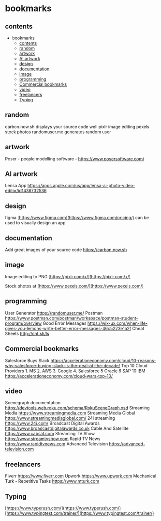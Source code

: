 # bookmarks

## contents

- [bookmarks](#bookmarks)
  - [contents](#contents)
  - [random](#random)
  - [artwork](#artwork)
  - [AI artwork](#ai-artwork)
  - [design](#design)
  - [documentation](#documentation)
  - [image](#image)
  - [programming](#programming)
  - [Commercial bookmarks](#commercial-bookmarks)
  - [video](#video)
  - [freelancers](#freelancers)
  - [Typing](#typing)


## random

carbon.now.sh displays your source code well
pixlr image editing
pexels stock photos
randomuser.me generates random user


## artwork

Poser - people modelling software - https://www.posersoftware.com/

## AI artwork

Lensa App https://apps.apple.com/us/app/lensa-ai-photo-video-editor/id1436732536



## design

figma [https://www.figma.com](https://www.figma.com/pricing/)  can be used to visually design an app



## documentation

Add great images of your source code https://carbon.now.sh



## image

Image editing to PNG [https://pixlr.com/x/](https://pixlr.com/x/)

Stock photos at [https://www.pexels.com/](https://www.pexels.com/) 


## programming

User Generator  https://randomuser.me/ 
Postman https://www.postman.com/postman/workspace/postman-student-program/overview
Good Error Messages https://wix-ux.com/when-life-gives-you-lemons-write-better-error-messages-46c5223e1a2f
Cheat Sheets http://cht.sh/ls

## Commercial bookmarks

Salesforce Buys Slack https://accelerationeconomy.com/cloud/10-reasons-why-salesforce-buying-slack-is-the-deal-of-the-decade/
Top 10 Cloud Providers 1. MS 2. AWS 3. Google 4. Salesforce 5 Oracle 6 SAP 10 IBM https://accelerationeconomy.com/cloud-wars-top-10/

## video

Scenegraph documentation https://devtools.web.roku.com/schema/RokuSceneGraph.xsd
Streaming Media https://www.streamingmedia.com
Streaming Media Global https://www.streamingmediaglobal.com/
24i streaming https://www.24i.com/
Broadcast Digital Awards https://www.broadcastdigitalawards.co.uk
Cable And Satellite https://www.cabsat.com
Streaming TV Show https://www.streamtvshow.com
Rapid TV News https://www.rapidtvnews.com
Advanced Television https://advanced-television.com


## freelancers

Fiverr https://www.fiverr.com
Upwork https://www.upwork.com
Mechanical Turk - Repetitive Tasks https://www.mturk.com 

## Typing

[https://www.typerush.com/](https://www.typerush.com/)[https://www.typingtest.com/trainer/](https://www.typingtest.com/trainer/)